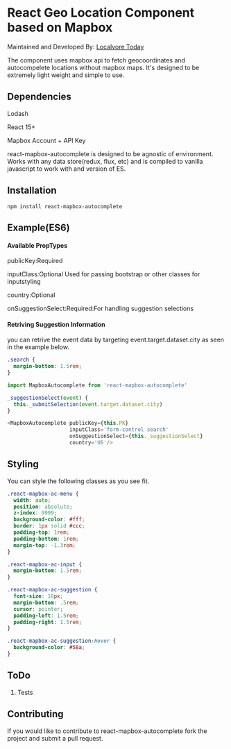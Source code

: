 # React Geo Location Component based on Mapbox

Maintained and Developed By: [Localvore Today](http://www.localvoretoday.com)

The component uses mapbox api to fetch geocoordinates and autocompelete
locations without mapbox maps. It's designed to be extremely light weight and
simple to use.

## Dependencies
Lodash

React 15+

Mapbox Account + API Key

react-mapbox-autocomplete is designed to be agnostic of environment. Works with
any data store(redux, flux, etc) and is compiled to vanilla javascript to work
with and version of ES.

## Installation

```npm install react-mapbox-autocomplete```


## Example(ES6)

#### Available PropTypes

publicKey:Required

inputClass:Optional
Used for passing bootstrap or other classes for inputstyling

country:Optional

onSuggestionSelect:Required:For handling suggestion selections

#### Retriving Suggestion Information
you can retrive the event data by targeting event.target.dataset.city as seen in
the example below.

```css
.search {
  margin-bottom: 1.5rem;
}
```

```javascript
import MapboxAutocomplete from 'react-mapbox-autocomplete'

_suggestionSelect(event) {
  this._submitSelection(event.target.dataset.city)
}

<MapboxAutocomplete publicKey={this.PK} 
                    inputClass='form-control search'
                    onSuggestionSelect={this._suggestionSelect}
                    country='US'/>
```

## Styling
You can style the following classes as you see fit.

```css
.react-mapbox-ac-menu {
  width: auto;
  position: absolute;
  z-index: 9999;
  background-color: #fff;
  border: 1px solid #ccc;
  padding-top: 1rem;
  padding-bottom: 1rem;
  margin-top: -1.3rem;
}

.react-mapbox-ac-input {
  margin-bottom: 1.5rem;
}

.react-mapbox-ac-suggestion {
  font-size: 18px;
  margin-bottom: .5rem;
  cursor: pointer;
  padding-left: 1.5rem;
  padding-right: 1.5rem;
}

.react-mapbox-ac-suggestion:hover {
  background-color: #58a;
}
```

## ToDo
1. Tests

## Contributing 
If you would like to contribute to react-mapbox-autocomplete fork the project
and submit a pull request.


